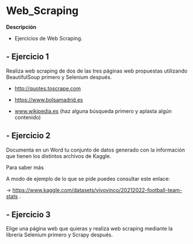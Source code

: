 # Web_Scraping

**Descripción**

* Ejercicios de Web Scraping.

## - Ejercicio 1  
Realiza web scraping de dos de las tres páginas web propuestas utilizando BeautifulSoup primero y Selenium después. 

- http://quotes.toscrape.com

- https://www.bolsamadrid.es

- www.wikipedia.es (haz alguna búsqueda primero y aplasta algún contenido)

## - Ejercicio 2
Documenta en un Word tu conjunto de datos generado con la información que tienen los distintos archivos de Kaggle.

Para saber más

A modo de ejemplo de lo que se pide puedes consultar este enlace:

-> https://www.kaggle.com/datasets/vivovinco/20212022-football-team-stats .

## - Ejercicio 3
Elige una página web que quieras y realiza web scraping mediante la librería Selenium primero y Scrapy después. 

